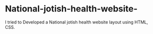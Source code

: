 # National-jotish-health-website-
I tried to Developed a National jotish health  website layout  using HTML, CSS.

